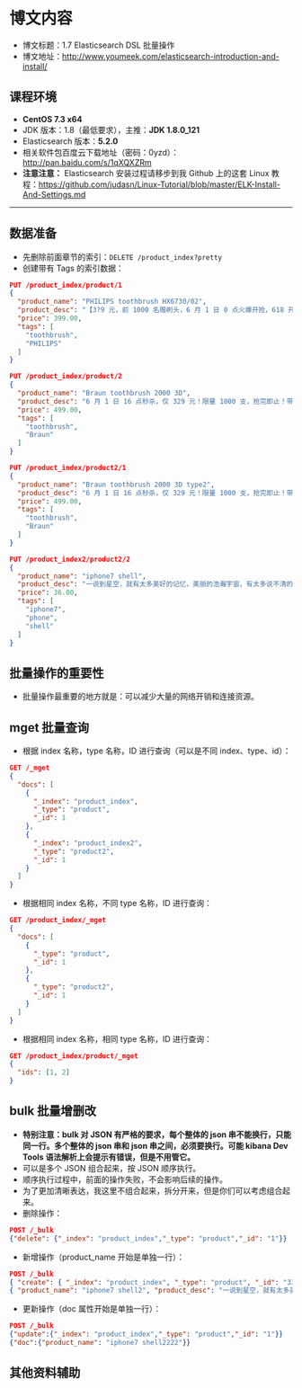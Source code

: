 # 博文内容

- 博文标题：1.7 Elasticsearch DSL 批量操作
- 博文地址：<http://www.youmeek.com/elasticsearch-introduction-and-install/>


## 课程环境

- **CentOS 7.3 x64**
- JDK 版本：1.8（最低要求），主推：**JDK 1.8.0_121**
- Elasticsearch 版本：**5.2.0**
- 相关软件包百度云下载地址（密码：0yzd）：<http://pan.baidu.com/s/1qXQXZRm>
- **注意注意：** Elasticsearch 安装过程请移步到我 Github 上的这套 Linux 教程：<https://github.com/judasn/Linux-Tutorial/blob/master/ELK-Install-And-Settings.md>

------------------------


## 数据准备

- 先删除前面章节的索引：`DELETE /product_index?pretty`
- 创建带有 Tags 的索引数据：

``` json
PUT /product_index/product/1
{
  "product_name": "PHILIPS toothbrush HX6730/02",
  "product_desc": "【3?9 元，前 1000 名赠刷头，6 月 1 日 0 点火爆开抢，618 开门红巅峰 48 小时，抢先加入购物车】飞利浦畅销款，万千好评！深入净齿，智能美白！",
  "price": 399.00,
  "tags": [
    "toothbrush",
    "PHILIPS"
  ]
}

PUT /product_index/product/2
{
  "product_name": "Braun toothbrush 2000 3D",
  "product_desc": "6 月 1 日 16 点秒杀，仅 329 元！限量 1000 支，抢完即止！带压力感应提醒，保护牙龈，高效清洁",
  "price": 499.00,
  "tags": [
    "toothbrush",
    "Braun"
  ]
}

PUT /product_index/product2/1
{
  "product_name": "Braun toothbrush 2000 3D type2",
  "product_desc": "6 月 1 日 16 点秒杀，仅 329 元！限量 1000 支，抢完即止！带压力感应提醒，保护牙龈，高效清洁",
  "price": 499.00,
  "tags": [
    "toothbrush",
    "Braun"
  ]
}

PUT /product_index2/product2/2
{
  "product_name": "iphone7 shell",
  "product_desc": "一说到星空，就有太多美好的记忆，美丽的浩瀚宇宙，有太多说不清的神秘之处，星空太美丽，太绚烂！",
  "price": 36.00,
  "tags": [
    "iphone7",
    "phone",
    "shell"
  ]
}
```

## 批量操作的重要性

- 批量操作最重要的地方就是：可以减少大量的网络开销和连接资源。


## mget 批量查询

- 根据 index 名称，type 名称，ID 进行查询（可以是不同 index、type、id）：

``` json
GET /_mget
{
  "docs": [
    {
      "_index": "product_index",
      "_type": "product",
      "_id": 1
    },
    {
      "_index": "product_index2",
      "_type": "product2",
      "_id": 1
    }
  ]
}
```

- 根据相同 index 名称，不同 type 名称，ID 进行查询：

``` json
GET /product_index/_mget
{
  "docs": [
    {
      "_type": "product",
      "_id": 1
    },
    {
      "_type": "product2",
      "_id": 1
    }
  ]
}
```

- 根据相同 index 名称，相同 type 名称，ID 进行查询：

``` json
GET /product_index/product/_mget
{
  "ids": [1, 2]
}
```

## bulk 批量增删改

- **特别注意：bulk 对 JSON 有严格的要求，每个整体的 json 串不能换行，只能同一行。多个整体的 json 串和 json 串之间，必须要换行。可能 kibana Dev Tools 语法解析上会提示有错误，但是不用管它。**
- 可以是多个 JSON 组合起来，按 JSON 顺序执行。
- 顺序执行过程中，前面的操作失败，不会影响后续的操作。
- 为了更加清晰表达，我这里不组合起来，拆分开来，但是你们可以考虑组合起来。
- 删除操作：

``` json
POST /_bulk
{"delete": {"_index": "product_index","_type": "product","_id": "1"}}
```

- 新增操作（product_name 开始是单独一行）：

``` json
POST /_bulk
{ "create": { "_index": "product_index", "_type": "product", "_id": "333" } }
{ "product_name": "iphone7 shell2", "product_desc": "一说到星空，就有太多美好的记忆，美丽的浩瀚宇宙，有太多说不清的神秘之处，星空太美丽，太绚烂！", "price": 36.00, "tags": [ "iphone7", "phone", "shell" ] }
```

- 更新操作（doc 属性开始是单独一行）：

``` json
POST /_bulk
{"update":{"_index": "product_index","_type": "product","_id": "1"}}
{"doc":{"product_name": "iphone7 shell2222"}}
```


## 其他资料辅助




